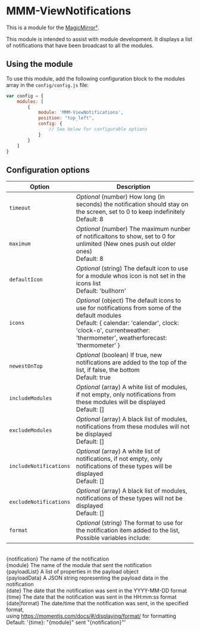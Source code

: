 # MMM-ViewNotifications

This is a module for the [MagicMirror²](https://github.com/MichMich/MagicMirror/).

This module is intended to assist with module development.  It displays a list of notifications that have been broadcast to all the modules.  

## Using the module

To use this module, add the following configuration block to the modules array in the `config/config.js` file:
```js
var config = {
    modules: [
        {
            module: 'MMM-ViewNotifications',
            position: "top_left",
            config: {
                // See below for configurable options
            }
        }
    ]
}
```

## Configuration options

| Option                 | Description
|----------------------- |-----------
| `timeout`              | *Optional* (number) How long (in seconds) the notification should stay on the screen, set to 0 to keep indefinitely<br>Default: 8 
| `maximum`              | *Optional*  (number) The maximum nunber of notificaitons to show, set to 0 for unlimited (New ones push out older ones)<br>Default: 8
| `defaultIcon`          | *Optional* (string) The default icon to use for a module whos icon is not set in the icons list<br>Default: 'bullhorn'
| `icons`                | *Optional* (object) The default icons to use for notifications from some of the default modules<br>Default: { calendar: 'calendar', clock: 'clock-o', currentweather: 'thermometer', weatherforecast: 'thermometer' }
| `newestOnTop`          | *Optional* (boolean) If true, new notifications are added to the top of the list, if false, the bottom<br>Default: true
| `includeModules`       | *Optional* (array) A white list of modules, if not empty, only notifications from these modules will be displayed<br>Default: []
| `excludeModules`       | *Optional* (array) A black list of modules, notifications from these modules will not be displayed<br>Default: []
| `includeNotifications` | *Optional* (array) A white list of notifications, if not empty, only notifications of these types will be displayed<br>Default: []
| `excludeNotifications` | *Optional* (array) A black list of modules, notifications of these types will not be displayed<br>Default: []
| `format`               | *Optional* (string) The format to use for the notification item added to the list, Possible variables include:
<br />{notification} 	The name of the notification
<br />{module}			The name of the module that sent the notification
<br />{payloadList}	A list of properties in the payload object
<br />{payloadData}	A JSON string representing the payload data in the notification
<br />{date}			The date that the notification was sent in the YYYY-MM-DD format
<br />{time}			The date that the notification was sent in the HH:mm:ss format
<br />{date|format}	The date/time that the notification was sent, in the specified format, 
<br />			using https://momentjs.com/docs/#/displaying/format/ for formatting
<br>Default: '{time}: "{module}" sent "{notification}"'
